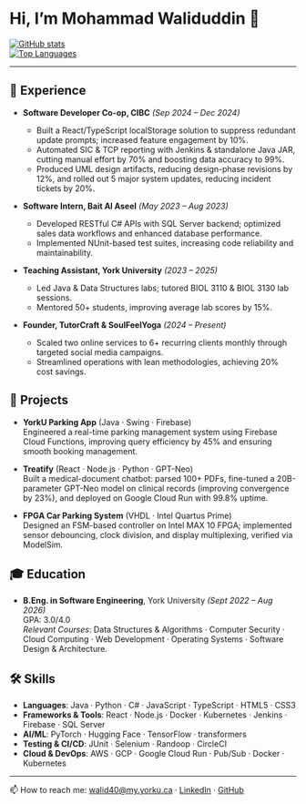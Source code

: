 # Hi, I’m Mohammad Waliduddin 👋

[![GitHub stats](https://github-readme-stats.vercel.app/api?username=Waleeeeed88&show_icons=true&theme=tokyonight)](https://github.com/Waleeeeed88)  
[![Top Languages](https://github-readme-stats.vercel.app/api/top-langs/?username=Waleeeeed88&layout=compact&theme=tokyonight)](https://github.com/Waleeeeed88)

---

## 💼 Experience
- **Software Developer Co-op, CIBC** _(Sep 2024 – Dec 2024)_  
  - Built a React/TypeScript localStorage solution to suppress redundant update prompts; increased feature engagement by 10%.  
  - Automated SIC & TCP reporting with Jenkins & standalone Java JAR, cutting manual effort by 70% and boosting data accuracy to 99%.  
  - Produced UML design artifacts, reducing design-phase revisions by 12%, and rolled out 5 major system updates, reducing incident tickets by 20%.

- **Software Intern, Bait Al Aseel** _(May 2023 – Aug 2023)_  
  - Developed RESTful C# APIs with SQL Server backend; optimized sales data workflows and enhanced database performance.  
  - Implemented NUnit-based test suites, increasing code reliability and maintainability.

- **Teaching Assistant, York University** _(2023 – 2025)_  
  - Led Java & Data Structures labs; tutored BIOL 3110 & BIOL 3130 lab sessions.  
  - Mentored 50+ students, improving average lab scores by 15%.

- **Founder, TutorCraft & SoulFeelYoga** _(2024 – Present)_  
  - Scaled two online services to 6+ recurring clients monthly through targeted social media campaigns.  
  - Streamlined operations with lean methodologies, achieving 20% cost savings.

## 🚀 Projects
- **YorkU Parking App** (Java · Swing · Firebase)  
  Engineered a real-time parking management system using Firebase Cloud Functions, improving query efficiency by 45% and ensuring smooth booking management.

- **Treatify** (React · Node.js · Python · GPT-Neo)  
  Built a medical-document chatbot: parsed 100+ PDFs, fine-tuned a 20B-parameter GPT-Neo model on clinical records (improving convergence by 23%), and deployed on Google Cloud Run with 99.8% uptime.

- **FPGA Car Parking System** (VHDL · Intel Quartus Prime)  
  Designed an FSM-based controller on Intel MAX 10 FPGA; implemented sensor debouncing, clock division, and display multiplexing, verified via ModelSim.

## 🎓 Education
- **B.Eng. in Software Engineering**, York University _(Sept 2022 – Aug 2026)_  
  GPA: 3.0/4.0  
  _Relevant Courses_: Data Structures & Algorithms · Computer Security · Cloud Computing · Web Development · Operating Systems · Software Design & Architecture.

## 🛠️ Skills
- **Languages**: Java · Python · C# · JavaScript · TypeScript · HTML5 · CSS3  
- **Frameworks & Tools**: React · Node.js · Docker · Kubernetes · Jenkins · Firebase · SQL Server  
- **AI/ML**: PyTorch · Hugging Face · TensorFlow · transformers  
- **Testing & CI/CD**: JUnit · Selenium · Randoop · CircleCI  
- **Cloud & DevOps**: AWS · GCP · Google Cloud Run · Pub/Sub · Docker · Kubernetes

---

📫 How to reach me: [walid40@my.yorku.ca](mailto:walid40@my.yorku.ca) · [LinkedIn](https://linkedin.com/in/mohammad-waliduddin-918aa1244) · [GitHub](https://github.com/Waleeeeed88)
